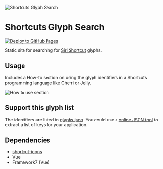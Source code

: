 ![Shortcuts Glyph Search](https://github.com/electrikmilk/shortcuts-glyph-search/assets/4368524/ebd77542-61fa-49ae-b6a6-3d098b8eeb8a)

# Shortcuts Glyph Search

[![Deploy to GitHub Pages](https://github.com/electrikmilk/shortcuts-glyph-search/actions/workflows/deploy.yml/badge.svg)](https://github.com/electrikmilk/shortcuts-glyph-search/actions/workflows/deploy.yml)

Static site for searching for <a href="https://apps.apple.com/us/app/shortcuts/id1462947752" target="_blank" rel="noopener noreferrer">Siri Shortcut</a> glyphs.

## Usage

Includes a How-to section on using the glyph identifiers in a Shortcuts programming language like Cherri or Jelly.

![How to use section](https://github.com/electrikmilk/shortcuts-glyph-search/assets/4368524/f225dc54-c096-4ba5-ad0e-b1c8e1e660d7)

## Support this glyph list

The identifiers are listed in [glyphs.json](https://github.com/electrikmilk/shortcuts-glyph-search/blob/main/src/assets/glyphs.json). You could use a [online JSON tool](https://onlinejsontools.com/extract-json-keys) to extract a list of keys for your application.

## Dependencies

- [shortcut-icons](https://github.com/atnbueno/shortcut-icons)
- Vue
- Framework7 (Vue)
